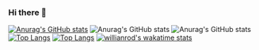 ### Hi there 👋

<!--
**yuxubinchen/yuxubinchen** is a ✨ _special_ ✨ repository because its `README.md` (this file) appears on your GitHub profile.

Here are some ideas to get you started:

- 🔭 I’m currently working on ...
- 🌱 I’m currently learning ...
- 👯 I’m looking to collaborate on ...
- 🤔 I’m looking for help with ...
- 💬 Ask me about ...
- 📫 How to reach me: ...
- 😄 Pronouns: ...
- ⚡ Fun fact: ...
-->
[![Anurag's GitHub stats](https://github-readme-stats-pi-tawny.vercel.app/api?yuxubinchen=anuraghazra)](https://github.com/yuxubinchen/github-readme-stats)
![Anurag's GitHub stats](https://github-readme-stats-pi-tawny.vercel.app/api?yuxubinchen=anuraghazra&count_private=true)
![Anurag's GitHub stats](https://github-readme-stats-pi-tawny.vercel.app/api?yuxubinchen=anuraghazra&show_icons=true&theme=radical)
[![Top Langs](https://github-readme-stats-pi-tawny.vercel.app/api/top-langs/?yuxubinchen=anuraghazra)](https://github.com/yuxubinchen)
[![Top Langs](https://github-readme-stats-pi-tawny.vercel.app/api/top-langs/?yuxubinchen=anuraghazra&layout=compact)](https://github.com/yuxubinchen)
[![willianrod's wakatime stats](https://github-readme-stats-pi-tawny.vercel.app/api/wakatime?yuxubinchen=willianrod)](https://github.com/yuxubinchen)



